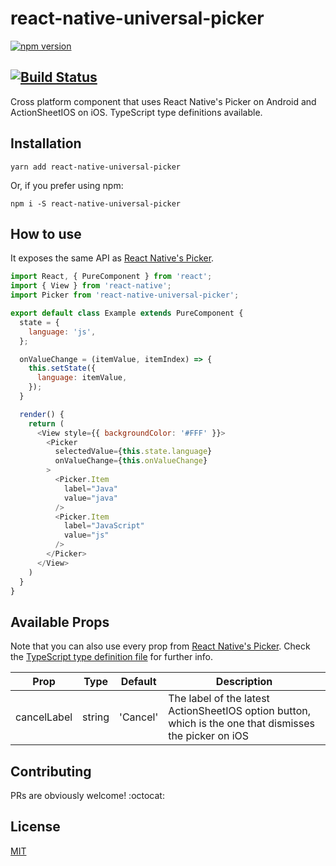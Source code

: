 # react-native-universal-picker

[![npm version](https://badge.fury.io/js/react-native-universal-picker.svg)](https://badge.fury.io/js/react-native-universal-picker)

[![Build Status](https://travis-ci.org/jkomyno/react-native-universal-picker.svg?branch=master)](https://travis-ci.org/jkomyno/react-native-universal-picker)
---

Cross platform component that uses React Native's Picker on Android and ActionSheetIOS on iOS.
TypeScript type definitions available.

## Installation

`yarn add react-native-universal-picker`

Or, if you prefer using npm:

`npm i -S react-native-universal-picker`

## How to use

It exposes the same API as [React Native's Picker](https://facebook.github.io/react-native/docs/picker.html).

```javascript
import React, { PureComponent } from 'react';
import { View } from 'react-native';
import Picker from 'react-native-universal-picker';

export default class Example extends PureComponent {
  state = {
    language: 'js',
  };

  onValueChange = (itemValue, itemIndex) => {
    this.setState({
      language: itemValue,
    });
  }

  render() {
    return (
      <View style={{ backgroundColor: '#FFF' }}>
        <Picker
          selectedValue={this.state.language}
          onValueChange={this.onValueChange}
        >
          <Picker.Item
            label="Java"
            value="java"
          />
          <Picker.Item
            label="JavaScript"
            value="js"
          />
        </Picker>
      </View>
    )
  }
}
```

## Available Props

Note that you can also use every prop from [React Native's Picker](https://facebook.github.io/react-native/docs/picker.html).
Check the [TypeScript type definition file](src/index.d.ts) for further info.

Prop              | Type     | Default  | Description
----------------- | -------- | -------- | --------------------
cancelLabel       | string   | 'Cancel' | The label of the latest ActionSheetIOS option button, which is the one that dismisses the picker on iOS

## Contributing

PRs are obviously welcome! :octocat:

## License

[MIT](LICENSE)
